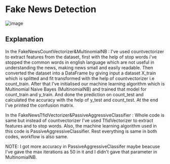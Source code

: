 # Fake News Detection


![image](https://user-images.githubusercontent.com/77210430/120220863-0f556800-c25b-11eb-9008-ce73d5d37cf6.png)

## Explanation

In the FakeNewsCountVectorizer&MultinomialNB : I've used countvectorizer to extract features from the dataset, first with the help of stop words i've stopped the common words in english language which are not useful in understanding the news, making news small and easily readable. Then converted the dataset into a DataFrame by giving input a dataset X_train which is splitted and fit transformed with the help of countvectorizer i.e count_train. After that I've initialised our machine learning algorithm which is Multinomial Naive Bayes (MultinomialNB) and trained that model for count_train and y_train. And done the prediction on count_test and calculated the accuracy with the help of y_test and count_test. At the end I've printed the confusion matrix.


In the FakeNewsTfidVectorizer&PassiveAggressiveClassifier : Whole code is same but instead of countvectorizer I've used TfidVectorizer to extract features and to stop words. Also, the machine learning algorithm used in this code is PassiveAggressiveClassifier. Rest everything is same in both codes, workflow is also same.

NOTE: I got more accuracy in PassiveAggressiveClassifer maybe beacuse I've gave the max iterations as 50 in it and I didn't gave that parameter in MultinomialNB.
